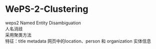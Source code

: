 # WePS-2-Clustering
weps2 Named Entity Disambiguation   
人名消歧   
采用聚类方法   
特征：title   metadata   网页中的location、person 和 organization 实体信息
